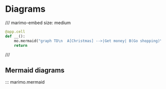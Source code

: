 # Diagrams

/// marimo-embed
    size: medium

```python
@app.cell
def __():
    mo.mermaid("graph TD\n  A[Christmas] -->|Get money| B(Go shopping)\n  B --> C{Let me think}\n  C -->|One| D[Laptop]\n  C -->|Two| E[iPhone]\n  C -->|Three| F[Car]")
    return
```

///

## Mermaid diagrams

::: marimo.mermaid

